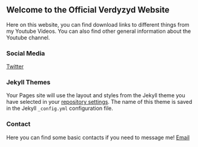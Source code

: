 ## Welcome to the Official Verdyzyd Website

Here on this website, you can find download links to different things from my Youtube Videos. You can also find other general information about the Youtube channel.


### Social Media

[Twitter](https://twitter.com/verdyzyd)

### Jekyll Themes

Your Pages site will use the layout and styles from the Jekyll theme you have selected in your [repository settings](https://github.com/Verdyzyd/verdyzyd.com/settings). The name of this theme is saved in the Jekyll `_config.yml` configuration file.

### Contact

Here you can find some basic contacts if you need to message me! [Email](mailto:48746785+Verdyzyd@users.noreply.github.com)
